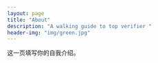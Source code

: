 ```yaml
---
layout: page
title: "About"
description: "A walking guide to top verifier " 
header-img: "img/green.jpg"
---
```


这一页填写你的自我介绍。





